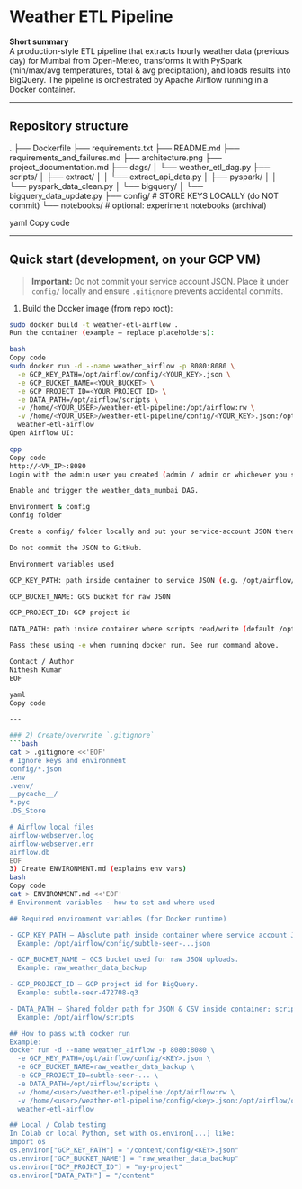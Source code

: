 
# Weather ETL Pipeline

**Short summary**  
A production-style ETL pipeline that extracts hourly weather data (previous day) for Mumbai from Open-Meteo, transforms it with PySpark (min/max/avg temperatures, total & avg precipitation), and loads results into BigQuery. The pipeline is orchestrated by Apache Airflow running in a Docker container.

---

## Repository structure

.
├── Dockerfile
├── requirements.txt
├── README.md
├── requirements_and_failures.md
├── architecture.png
├── project_documentation.md
├── dags/
│ └── weather_etl_dag.py
├── scripts/
│ ├── extract/
│ │ └── extract_api_data.py
│ ├── pyspark/
│ │ └── pyspark_data_clean.py
│ └── bigquery/
│ └── bigquery_data_update.py
├── config/ # STORE KEYS LOCALLY (do NOT commit)
└── notebooks/ # optional: experiment notebooks (archival)

yaml
Copy code

---

## Quick start (development, on your GCP VM)

> **Important:** Do not commit your service account JSON. Place it under `config/` locally and ensure `.gitignore` prevents accidental commits.

1. Build the Docker image (from repo root):
```bash
sudo docker build -t weather-etl-airflow .
Run the container (example — replace placeholders):

bash
Copy code
sudo docker run -d --name weather_airflow -p 8080:8080 \
  -e GCP_KEY_PATH=/opt/airflow/config/<YOUR_KEY>.json \
  -e GCP_BUCKET_NAME=<YOUR_BUCKET> \
  -e GCP_PROJECT_ID=<YOUR_PROJECT_ID> \
  -e DATA_PATH=/opt/airflow/scripts \
  -v /home/<YOUR_USER>/weather-etl-pipeline:/opt/airflow:rw \
  -v /home/<YOUR_USER>/weather-etl-pipeline/config/<YOUR_KEY>.json:/opt/airflow/config/<YOUR_KEY>.json:ro \
  weather-etl-airflow
Open Airflow UI:

cpp
Copy code
http://<VM_IP>:8080
Login with the admin user you created (admin / admin or whichever you set).

Enable and trigger the weather_data_mumbai DAG.

Environment & config
Config folder

Create a config/ folder locally and put your service-account JSON there.

Do not commit the JSON to GitHub.

Environment variables used

GCP_KEY_PATH: path inside container to service JSON (e.g. /opt/airflow/config/key.json)

GCP_BUCKET_NAME: GCS bucket for raw JSON

GCP_PROJECT_ID: GCP project id

DATA_PATH: path inside container where scripts read/write (default /opt/airflow/scripts)

Pass these using -e when running docker run. See run command above.

Contact / Author
Nithesh Kumar
EOF

yaml
Copy code

---

### 2) Create/overwrite `.gitignore`
```bash
cat > .gitignore <<'EOF'
# Ignore keys and environment
config/*.json
.env
.venv/
__pycache__/
*.pyc
.DS_Store

# Airflow local files
airflow-webserver.log
airflow-webserver.err
airflow.db
EOF
3) Create ENVIRONMENT.md (explains env vars)
bash
Copy code
cat > ENVIRONMENT.md <<'EOF'
# Environment variables - how to set and where used

## Required environment variables (for Docker runtime)

- GCP_KEY_PATH — Absolute path inside container where service account JSON is mounted.
  Example: /opt/airflow/config/subtle-seer-...json

- GCP_BUCKET_NAME — GCS bucket used for raw JSON uploads.
  Example: raw_weather_data_backup

- GCP_PROJECT_ID — GCP project id for BigQuery.
  Example: subtle-seer-472708-q3

- DATA_PATH — Shared folder path for JSON & CSV inside container; scripts read/write here.
  Example: /opt/airflow/scripts

## How to pass with docker run
Example:
docker run -d --name weather_airflow -p 8080:8080 \
  -e GCP_KEY_PATH=/opt/airflow/config/<KEY>.json \
  -e GCP_BUCKET_NAME=raw_weather_data_backup \
  -e GCP_PROJECT_ID=subtle-seer-... \
  -e DATA_PATH=/opt/airflow/scripts \
  -v /home/<user>/weather-etl-pipeline:/opt/airflow:rw \
  -v /home/<user>/weather-etl-pipeline/config/<key>.json:/opt/airflow/config/<key>.json:ro \
  weather-etl-airflow

## Local / Colab testing
In Colab or local Python, set with os.environ[...] like:
import os
os.environ["GCP_KEY_PATH"] = "/content/config/<KEY>.json"
os.environ["GCP_BUCKET_NAME"] = "raw_weather_data_backup"
os.environ["GCP_PROJECT_ID"] = "my-project"
os.environ["DATA_PATH"] = "/content"

